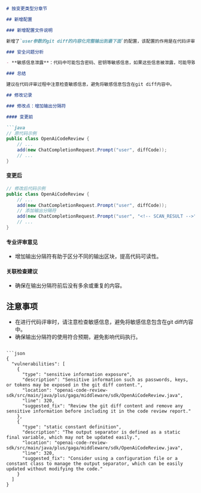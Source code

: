 ```markdown
# 按变更类型分章节

## 新增配置

### 新增配置文件说明

新增了`user参数的git diff的内容化完整输出到最下面`的配置，该配置的作用是在代码评审报告中包含具体的git diff内容，以便更好地理解变更点。可能存在的安全问题包括敏感信息泄露，例如代码中可能包含密码、密钥等敏感信息。

### 安全问题分析

- **敏感信息泄露**：代码中可能包含密码、密钥等敏感信息，如果这些信息被泄露，可能导致安全风险。

### 总结

建议在代码评审过程中注意检查敏感信息，避免将敏感信息包含在git diff内容中。

## 修改记录

### 修改点：增加输出分隔符

#### 变更前

```java
// 原代码示例
public class OpenAiCodeReview {
    // ...
    add(new ChatCompletionRequest.Prompt("user", diffCode));
    // ...
}
```

#### 变更后

```java
// 修改后代码示例
public class OpenAiCodeReview {
    // ...
    add(new ChatCompletionRequest.Prompt("user", diffCode));
    // 添加输出分隔符
    add(new ChatCompletionRequest.Prompt("user", "<!-- SCAN_RESULT -->"));
    // ...
}
```

#### 专业评审意见

- 增加输出分隔符有助于区分不同的输出区块，提高代码可读性。

#### 关联检查建议

- 确保在输出分隔符前后没有多余或重复的内容。

## 注意事项

- 在进行代码评审时，请注意检查敏感信息，避免将敏感信息包含在git diff内容中。
- 确保输出分隔符的使用符合预期，避免影响代码执行。
```

```json
{
  "vulnerabilities": [
    {
      "type": "sensitive information exposure",
      "description": "Sensitive information such as passwords, keys, or tokens may be exposed in the git diff content.",
      "location": "openai-code-review-sdk/src/main/java/plus/gaga/middleware/sdk/OpenAiCodeReview.java",
      "line": 320,
      "suggested_fix": "Review the git diff content and remove any sensitive information before including it in the code review report."
    },
    {
      "type": "static constant definition",
      "description": "The output separator is defined as a static final variable, which may not be updated easily.",
      "location": "openai-code-review-sdk/src/main/java/plus/gaga/middleware/sdk/OpenAiCodeReview.java",
      "line": 320,
      "suggested_fix": "Consider using a configuration file or a constant class to manage the output separator, which can be easily updated without modifying the code."
    }
  ]
}
```